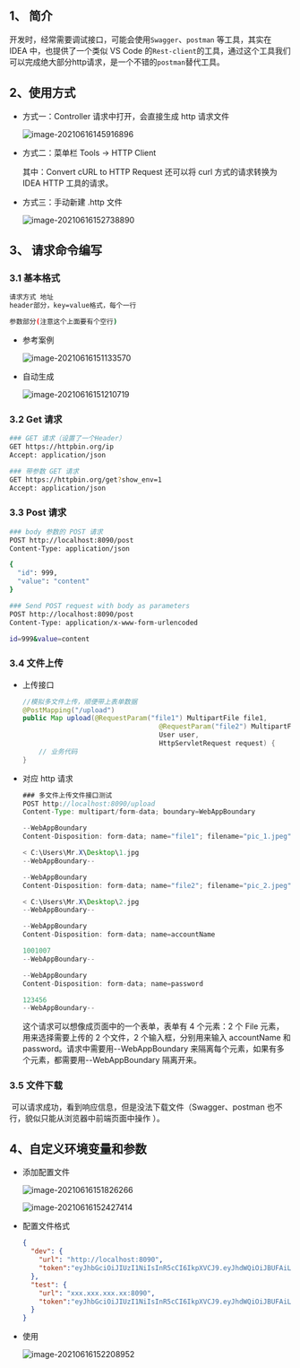 ## 1、 简介

开发时，经常需要调试接口，可能会使用`Swagger`、`postman` 等工具，其实在 IDEA 中，也提供了一个类似 VS Code 的`Rest-client`的工具，通过这个工具我们可以完成绝大部分http请求，是一个不错的`postman`替代工具。

## 2、使用方式

- 方式一：Controller 请求中打开，会直接生成 http 请求文件

  ![image-20210616145916896](https://cdn.jsdelivr.net/gh/yunzike/notes/images/image-20210616145916896.png)

- 方式二：菜单栏 Tools -> HTTP Client

  其中：Convert cURL to HTTP Request 还可以将 curl 方式的请求转换为 IDEA HTTP 工具的请求。
  
- 方式三：手动新建 .http 文件

  ![image-20210616152738890](https://cdn.jsdelivr.net/gh/yunzike/notes/images/image-20210616152738890.png)

## 3、 请求命令编写

### 3.1 基本格式

```bash
请求方式 地址
header部分，key=value格式，每个一行

参数部分(注意这个上面要有个空行)
```

- 参考案例

  ![image-20210616151133570](https://cdn.jsdelivr.net/gh/yunzike/notes/images/image-20210616151133570.png)

- 自动生成

  ![image-20210616151210719](https://cdn.jsdelivr.net/gh/yunzike/notes/images/image-20210616151210719.png)

### 3.2 Get 请求

``` bash
### GET 请求（设置了一个Header）
GET https://httpbin.org/ip
Accept: application/json

### 带参数 GET 请求
GET https://httpbin.org/get?show_env=1
Accept: application/json
```

### 3.3 Post 请求

```bash
### body 参数的 POST 请求
POST http://localhost:8090/post
Content-Type: application/json

{
  "id": 999,
  "value": "content"
}

### Send POST request with body as parameters
POST http://localhost:8090/post
Content-Type: application/x-www-form-urlencoded

id=999&value=content
```

### 3.4 文件上传

- 上传接口

  ```java
  //模拟多文件上传，顺便带上表单数据
  @PostMapping("/upload")
  public Map upload(@RequestParam("file1") MultipartFile file1,
                                    @RequestParam("file2") MultipartFile file2,
                                    User user,
                                    HttpServletRequest request) {
      // 业务代码
  }
  ```

- 对应 http 请求 

  ```java
  ### 多文件上传文件接口测试
  POST http://localhost:8090/upload
  Content-Type: multipart/form-data; boundary=WebAppBoundary
  
  --WebAppBoundary
  Content-Disposition: form-data; name="file1"; filename="pic_1.jpeg"
  
  < C:\Users\Mr.X\Desktop\1.jpg
  --WebAppBoundary--
  
  --WebAppBoundary
  Content-Disposition: form-data; name="file2"; filename="pic_2.jpeg"
  
  < C:\Users\Mr.X\Desktop\2.jpg
  --WebAppBoundary--
  
  --WebAppBoundary
  Content-Disposition: form-data; name=accountName
  
  1001007
  --WebAppBoundary--
  
  --WebAppBoundary
  Content-Disposition: form-data; name=password
  
  123456
  --WebAppBoundary--
  ```

  这个请求可以想像成页面中的一个表单，表单有 4 个元素：2 个 File 元素，用来选择需要上传的 2 个文件，2 个输入框，分别用来输入 accountName 和 password。请求中需要用--WebAppBoundary 来隔离每个元素，如果有多个元素，都需要用--WebAppBoundary 隔离开来。

### 3.5  文件下载

​	可以请求成功，看到响应信息，但是没法下载文件（Swagger、postman 也不行，貌似只能从浏览器中前端页面中操作 ）。

## 4、自定义环境变量和参数

- 添加配置文件

  ![image-20210616151826266](https://cdn.jsdelivr.net/gh/yunzike/notes/images/image-20210616151826266.png)

  ![image-20210616152427414](https://cdn.jsdelivr.net/gh/yunzike/notes/images/image-20210616152427414.png)

- 配置文件格式

  ```json
  {
    "dev": {
      "url": "http://localhost:8090",
      "token":"eyJhbGciOiJIUzI1NiIsInR5cCI6IkpXVCJ9.eyJhdWQiOiJBUFAiLCJpc3MiOiJTZXJ2aWNlIiwiaWQiOiIxMzk4MTA5OTI5MjY4NTgwMzUzIiwiZXhwIjoxNjIzODI3NzAxLCJpYXQiOjE2MjM4MjY1MDF9.uldjwsrIZbEsuSJ05e7SPlMAnzv_pa3VT0maNwz2Dv4"
    },
    "test": {
      "url": "xxx.xxx.xxx.xx:8090",
      "token":"eyJhbGciOiJIUzI1NiIsInR5cCI6IkpXVCJ9.eyJhdWQiOiJBUFAiLCJpc3MiOiJTZXJ2aWNlIiwiaWQiOiIxMzk4MTA5OTI5MjY4NTgwMzUzIiwiZXhwIjoxNjIzODI3NzAxLCJpYXQiOjE2MjM4MjY1MDF9.uldjwsrIZbEsuSJ05e7SPlMAnzv_pa3VT0maNwz2Dv4"
    }
  }
  ```

- 使用

  ![image-20210616152208952](https://cdn.jsdelivr.net/gh/yunzike/notes/images/image-20210616152208952.png)

